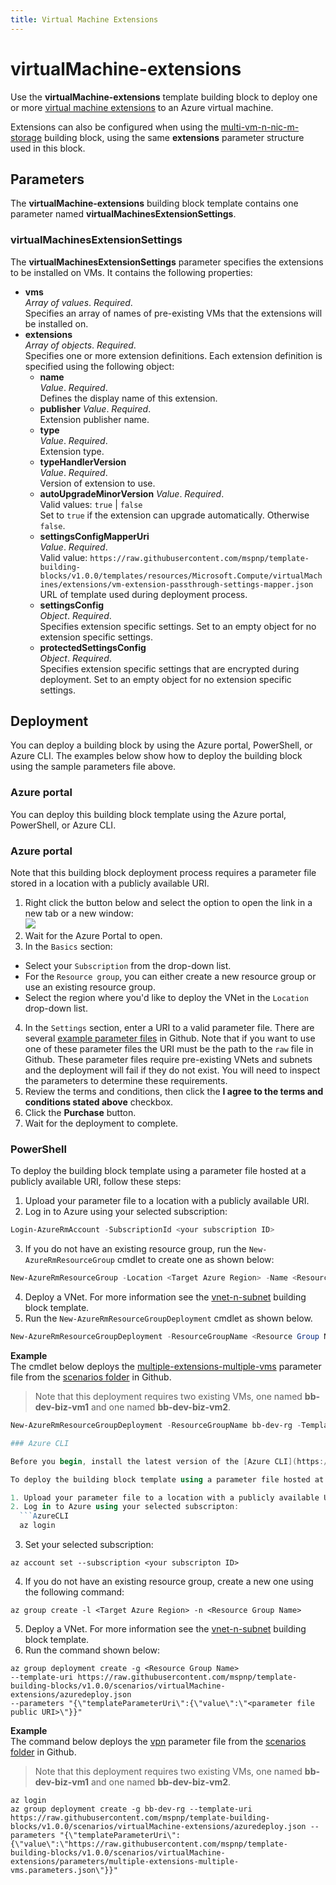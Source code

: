 ```yaml
---
title: Virtual Machine Extensions
---
```


# virtualMachine-extensions

Use the **virtualMachine-extensions** template building block to deploy one or more [virtual machine extensions](https://docs.microsoft.com/azure/virtual-machines/windows/extensions-features) to an Azure virtual machine.

Extensions can also be configured when using the [multi-vm-n-nic-m-storage](https://github.com/mspnp/template-building-blocks/blob/v1.0.0/templates/buildingBlocks/multi-vm-n-nic-m-storage/README.md) building block, using the same **extensions** parameter structure used in this block.


## Parameters

The **virtualMachine-extensions** building block template contains one parameter named **virtualMachinesExtensionSettings**.
 
### virtualMachinesExtensionSettings

The **virtualMachinesExtensionSettings** parameter specifies the extensions to be installed on VMs. It contains the following properties:

- **vms**  
_Array of values_. _Required_.  
Specifies an array of names of pre-existing VMs that the extensions will be installed on.    
- **extensions**  
_Array of objects_. _Required_.  
Specifies one or more extension definitions. Each extension definition is specified using the following object:  
  - **name**  
  _Value_. _Required_.  
  Defines the display name of this extension.  
  - **publisher**
  _Value_. _Required_.  
  Extension publisher name.  
  - **type**  
  _Value_. _Required_.  
  Extension type.  
  - **typeHandlerVersion**  
  _Value_. _Required_.  
  Version of extension to use.  
  - **autoUpgradeMinorVersion**
  _Value_. _Required_.  
  Valid values: `true` | `false`  
  Set to `true` if the extension can upgrade automatically. Otherwise `false`.  
  - **settingsConfigMapperUri**  
  _Value_. _Required_.  
  Valid value:  `https://raw.githubusercontent.com/mspnp/template-building-blocks/v1.0.0/templates/resources/Microsoft.Compute/virtualMachines/extensions/vm-extension-passthrough-settings-mapper.json`  
  URL of template used during deployment process.  
  - **settingsConfig**  
  _Object_. _Required_.  
  Specifies extension specific settings.  Set to an empty object for no extension specific settings.  
  - **protectedSettingsConfig**  
  _Object_. _Required_.  
  Specifies extension specific settings that are encrypted during deployment. Set to an empty object for no extension specific settings.  

## Deployment

You can deploy a building block by using the Azure portal, PowerShell, or Azure CLI. The examples below show how to deploy the building block using the sample parameters file above.

### Azure portal

You can deploy this building block template using the Azure portal, PowerShell, or Azure CLI.

### Azure portal

Note that this building block deployment process requires a parameter file stored in a location with a publicly available URI.

1. Right click the button below and select the option to open the link in a new tab or a new window:<br><a href="https://portal.azure.com/#create/Microsoft.Template/uri/https%3A%2F%2Fraw.githubusercontent.com%2Fmspnp%2Ftemplate-building-blocks%2Fv1.0.0%2Fscenarios%2FvirtualMachine-extensions%2Fazuredeploy.json"><img src = "http://azuredeploy.net/deploybutton.png"/></a>
2. Wait for the Azure Portal to open.  
3. In the `Basics` section:
  - Select your `Subscription` from the drop-down list.
  - For the `Resource group`, you can either create a new resource group or use an existing resource group.
  - Select the region where you'd like to deploy the VNet in the `Location` drop-down list.  
4. In the `Settings` section, enter a URI to a valid parameter file. There are several [example parameter files](https://github.com/mspnp/template-building-blocks/tree/v1.0.0/scenarios/virtualMachine-extensions/parameters) in Github. Note that if you want to use one of these parameter files the URI must be the path to the `raw` file in Github. These parameter files require pre-existing VNets and subnets and the deployment will fail if they do not exist. You will need to inspect the parameters to determine these requirements.  
5. Review the terms and conditions, then click the **I agree to the terms and conditions stated above** checkbox.  
6. Click the **Purchase** button.  
7. Wait for the deployment to complete.

### PowerShell

To deploy the building block template using a parameter file hosted at a publicly available URI, follow these steps:

1. Upload your parameter file to a location with a publicly available URI.
2. Log in to Azure using your selected subscription:
  ```Powershell
  Login-AzureRmAccount -SubscriptionId <your subscription ID>
  ```
3. If you do not have an existing resource group, run the `New-AzureRmResourceGroup` cmdlet to create one as shown below:
  ```PowerShell
  New-AzureRmResourceGroup -Location <Target Azure Region> -Name <Resource Group Name> 
  ```
4. Deploy a VNet. For more information see the [vnet-n-subnet](https://github.com/mspnp/template-building-blocks/blob/v1.0.0/templates/buildingBlocks/vnet-n-subnet/README.md) building block template.  
5. Run the `New-AzureRmResourceGroupDeployment` cmdlet as shown below.  
  ```PowerShell
  New-AzureRmResourceGroupDeployment -ResourceGroupName <Resource Group Name> -TemplateUri https://raw.githubusercontent.com/mspnp/template-building-blocks/v1.0.0/scenarios/virtualMachine-extensions/azuredeploy.json -templateParameterUriFromTemplate <URI of parameter file>
  ```

**Example**  
The cmdlet below deploys the [multiple-extensions-multiple-vms](https://raw.githubusercontent.com/mspnp/template-building-blocks/v1.0.0/scenarios/virtualMachine-extensions/parameters/multiple-extensions-multiple-vms.parameters.json) parameter file from the [scenarios folder](https://github.com/mspnp/template-building-blocks/tree/v1.0.0/scenarios/virtualMachine-extensions) in Github.

> Note that this deployment requires two existing VMs, one named **bb-dev-biz-vm1** and one named **bb-dev-biz-vm2**.

```PowerShell
New-AzureRmResourceGroupDeployment -ResourceGroupName bb-dev-rg -TemplateUri https://raw.githubusercontent.com/mspnp/template-building-blocks/v1.0.0/scenarios/virtualMachine-extensions/azuredeploy.json -templateParameterUriFromTemplate https://raw.githubusercontent.com/mspnp/template-building-blocks/v1.0.0/scenarios/virtualMachine-extensions/parameters/multiple-extensions-multiple-vms.parameters.json

### Azure CLI

Before you begin, install the latest version of the [Azure CLI](https://docs.microsoft.com/cli/azure/install-azure-cli).

To deploy the building block template using a parameter file hosted at a publicly available URI, follow these steps:

1. Upload your parameter file to a location with a publicly available URI.  
2. Log in to Azure using your selected subscripton:  
  ```AzureCLI
  az login
  ```
3. Set your selected subscription:
  ```AzureCLI
  az account set --subscription <your subscripton ID>
  ```
4. If you do not have an existing resource group, create a new one using the following command:
  ```AzureCLI
  az group create -l <Target Azure Region> -n <Resource Group Name> 
  ```
5. Deploy a VNet. For more information see the [vnet-n-subnet](https://github.com/mspnp/template-building-blocks/blob/v1.0.0/templates/buildingBlocks/vnet-n-subnet/README.md) building block template.  
6. Run the command shown below:
  ```AzureCLI
  az group deployment create -g <Resource Group Name>
  --template-uri https://raw.githubusercontent.com/mspnp/template-building-blocks/v1.0.0/scenarios/virtualMachine-extensions/azuredeploy.json
  --parameters "{\"templateParameterUri\":{\"value\":\"<parameter file public URI>\"}}"
  ```

**Example**  
The command below deploys the [vpn](https://raw.githubusercontent.com/mspnp/template-building-blocks/v1.0.0/scenarios/virtualMachine-extensions/parameters/multiple-extensions-multiple-vms.parameters.json) parameter file from the [scenarios folder](https://github.com/mspnp/template-building-blocks/tree/v1.0.0/scenarios/virtualMachine-extensions) in Github.

> Note that this deployment requires two existing VMs, one named **bb-dev-biz-vm1** and one named **bb-dev-biz-vm2**.

```AzureCLI
az login
az group deployment create -g bb-dev-rg --template-uri https://raw.githubusercontent.com/mspnp/template-building-blocks/v1.0.0/scenarios/virtualMachine-extensions/azuredeploy.json --parameters "{\"templateParameterUri\":{\"value\":\"https://raw.githubusercontent.com/mspnp/template-building-blocks/v1.0.0/scenarios/virtualMachine-extensions/parameters/multiple-extensions-multiple-vms.parameters.json\"}}"
```